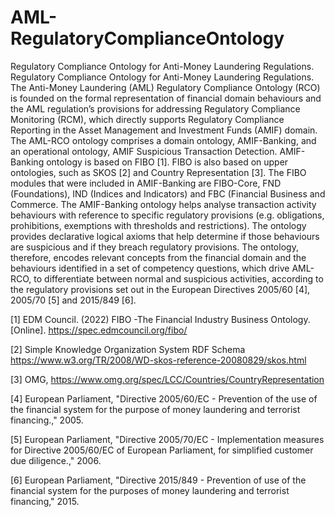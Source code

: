 # AML-RegulatoryComplianceOntology
Regulatory Compliance Ontology for Anti-Money Laundering Regulations.
Regulatory Compliance Ontology for Anti-Money Laundering Regulations.
The Anti-Money Laundering (AML) Regulatory Compliance Ontology (RCO) is founded on the formal representation of financial domain behaviours and the AML regulation’s provisions for addressing Regulatory Compliance Monitoring (RCM), which directly supports Regulatory Compliance Reporting in the Asset Management and Investment Funds (AMIF) domain. The AML-RCO ontology comprises a domain ontology, AMIF-Banking, and an operational ontology, AMIF Suspicious Transaction Detection. 
AMIF-Banking ontology is based on FIBO [1]. FIBO is also based on upper ontologies, such as SKOS [2] and Country Representation [3]. The FIBO modules that were included in AMIF-Banking are FIBO-Core, FND (Foundations), IND (Indices and Indicators) and FBC (Financial Business and Commerce.
The AMIF-Banking ontology helps analyse transaction activity behaviours with reference to specific regulatory provisions (e.g. obligations, prohibitions, exemptions with thresholds and restrictions). The ontology provides declarative logical axioms that help determine if those behaviours are suspicious and if they breach regulatory provisions. The ontology, therefore, encodes relevant concepts from the financial domain and the behaviours identified in a set of competency questions, which drive AML-RCO, to differentiate between normal and suspicious activities, according to the regulatory provisions set out in the European Directives 2005/60 [4], 2005/70 [5] and 2015/849 [6].

[1] EDM Council. (2022) FIBO -The Financial Industry Business Ontology. [Online]. https://spec.edmcouncil.org/fibo/

[2] Simple Knowledge Organization System RDF Schema https://www.w3.org/TR/2008/WD-skos-reference-20080829/skos.html

[3] OMG, https://www.omg.org/spec/LCC/Countries/CountryRepresentation

[4] European Parliament, "Directive 2005/60/EC - Prevention of the use of the financial system for the purpose of money laundering and terrorist financing.," 2005.

[5] European Parliament, "Directive 2005/70/EC - Implementation measures for Directive 2005/60/EC of European Parliament, for simplified customer due diligence.," 2006.

[6] European Parliament, "Directive 2015/849 - Prevention of use of the financial system for the purposes of money laundering and terrorist financing," 2015.
